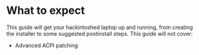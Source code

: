 # What to expect

This guide will get your hackintoshed laptop up and running, from creating the installer to some suggested postinstall steps. This guide will not cover:

* Advanced ACPI patching
